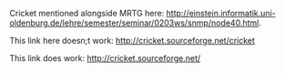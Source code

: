 Cricket mentioned alongside MRTG here: http://einstein.informatik.uni-oldenburg.de/lehre/semester/seminar/0203ws/snmp/node40.html. 

This link here doesn;t work: http://cricket.sourceforge.net/cricket

This link does work: http://cricket.sourceforge.net/
